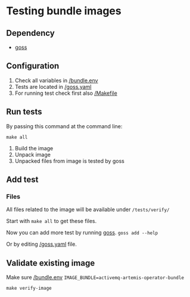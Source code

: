 # Testing bundle images

## Dependency

- [goss](https://github.com/aelsabbahy/goss)

## Configuration

1. Check all variables in [/bundle.env](../blob/master/.env)
2. Tests are located in [/goss.yaml](../blob/master/goss.yaml)
3. For running test check first also [/Makefile](../blob/master/Makefile)

## Run tests

By passing this command at the command line:

```shell
make all
```

1. Build the image
2. Unpack image
3. Unpacked files from image is tested by goss

## Add test

### Files

All files related to the image will be available under `/tests/verify/`

Start with `make all` to get these files.

Now you can add more test by running [goss](https://github.com/aelsabbahy/goss). `goss add --help`

Or by editing [/goss.yaml](../blob/master/goss.yaml) file.

## Validate existing image

Make sure [/bundle.env](../blob/master/.env) `IMAGE_BUNDLE=activemq-artemis-operator-bundle`

```shell
make verify-image
```
